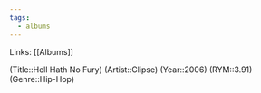 ```yaml
---
tags:
  - albums
---
```


Links: [[Albums]]

(Title::Hell Hath No Fury)
(Artist::Clipse)
(Year::2006)
(RYM::3.91)
(Genre::Hip-Hop)
